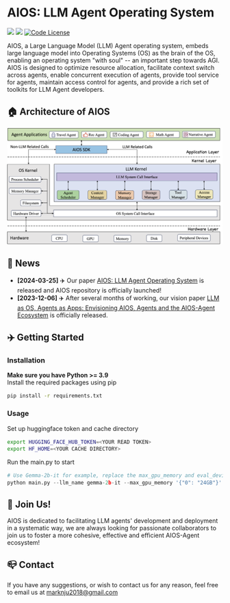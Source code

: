 # AIOS: LLM Agent Operating System

<a href='https://arxiv.org/abs/2403.16971'><img src='https://img.shields.io/badge/Paper-PDF-red'></a> 
<a href='https://arxiv.org/abs/2312.03815'><img src='https://img.shields.io/badge/Paper-PDF-red'></a> 
[![Code License](https://img.shields.io/badge/Code%20License-MIT-green.svg)](https://github.com/agiresearch/AIOS/blob/main/LICENSE)

AIOS, a Large Language Model (LLM) Agent operating system, embeds large language model into Operating Systems (OS) as the brain of the OS, enabling an operating system "with soul" -- an important step towards AGI. AIOS is designed to optimize resource allocation, facilitate context switch across agents, enable concurrent execution of agents, provide tool service for agents, maintain access control for agents, and provide a rich set of toolkits for LLM Agent developers.


## 🏠 Architecture of AIOS
<p align="center">
<img src="images/AIOS-Architecture.png">
</p>


## 📰 News
- **[2024-03-25]** ✈️ Our paper [AIOS: LLM Agent Operating System](https://arxiv.org/abs/2403.16971) is released and AIOS repository is officially launched!
- **[2023-12-06]** ✈️ After several months of working, our vision paper [LLM as OS, Agents as Apps: Envisioning AIOS, Agents and the AIOS-Agent Ecosystem](https://arxiv.org/abs/2312.03815) is officially released.

## ✈️ Getting Started

### Installation

**Make sure you have Python >= 3.9**  
Install the required packages using pip  
```bash
pip install -r requirements.txt
```

### Usage
Set up huggingface token and cache directory
```bash
export HUGGING_FACE_HUB_TOKEN=<YOUR READ TOKEN>
export HF_HOME=<YOUR CACHE DIRECTORY>
```
Run the main.py to start
```python
# Use Gemma-2b-it for example, replace the max_gpu_memory and eval_device with your own
python main.py --llm_name gemma-2b-it --max_gpu_memory '{"0": "24GB"}' --eval_device "cuda:0" --max_new_tokens 256
```

## 🌟 Join Us!
AIOS is dedicated to facilitating LLM agents' development and deployment in a systematic way, we are always looking for passionate collaborators to join us to foster a more cohesive, effective and efficient AIOS-Agent ecosystem!


## 📪 Contact
If you have any suggestions, or wish to contact us for any reason, feel free to email us at marknju2018@gmail.com

